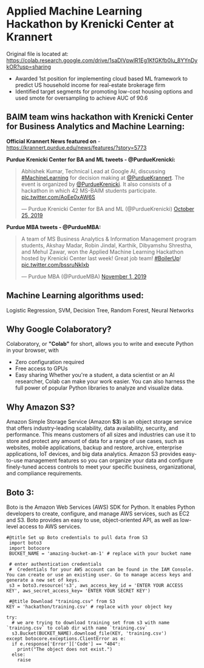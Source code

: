 # Applied Machine Learning Hackathon by Krenicki Center at Krannert
Original file is located at: https://colab.research.google.com/drive/1saDlVpwlR1Eg1KfGKfb0Iu_8YYnDykOR?usp=sharing

* Awarded 1st position for implementing cloud based ML framework to predict US household income for real-estate brokerage firm
* Identified target segments for promoting low-cost housing options and used smote for oversampling to achieve AUC of 90.6

## BAIM team wins hackathon with Krenicki Center for Business Analytics and Machine Learning:
**Official Krannert News featured on** - https://krannert.purdue.edu/news/features/?story=5773

**Purdue Krenicki Center for BA and ML tweets - @PurdueKrenicki:**

<blockquote class="twitter-tweet"><p lang="en" dir="ltr">Abhishek Kumar, Technical Lead at Google AI, discussing <a href="https://twitter.com/hashtag/MachineLearning?src=hash&amp;ref_src=twsrc%5Etfw">#MachineLearning</a> for decision making at <a href="https://twitter.com/PurdueKrannert?ref_src=twsrc%5Etfw">@PurdueKrannert</a>. The event is organized by <a href="https://twitter.com/PurdueKrenicki?ref_src=twsrc%5Etfw">@PurdueKrenicki</a>. It also consists of a hackathon in which 42 MS-BAIM students participate. <a href="https://t.co/AoEe0xAW6S">pic.twitter.com/AoEe0xAW6S</a></p>&mdash; Purdue Krenicki Center for BA and ML (@PurdueKrenicki) <a href="https://twitter.com/PurdueKrenicki/status/1187712241208037377?ref_src=twsrc%5Etfw">October 25, 2019</a></blockquote> <script async src="https://platform.twitter.com/widgets.js" charset="utf-8"></script>

**Purdue MBA tweets - @PurdueMBA:**

<blockquote class="twitter-tweet"><p lang="en" dir="ltr">A team of MS Business Analytics &amp; Information Management program students, Akshay Madar, Robin Jindal, Karthik, Dibyamshu Shrestha, and Mehul Zawar, won the Applied Machine Learning Hackathon hosted by Krenicki Center last week! Great job team! <a href="https://twitter.com/hashtag/BoilerUp?src=hash&amp;ref_src=twsrc%5Etfw">#BoilerUp</a>! <a href="https://t.co/bssruNkIxb">pic.twitter.com/bssruNkIxb</a></p>&mdash; Purdue MBA (@PurdueMBA) <a href="https://twitter.com/PurdueMBA/status/1190253859270213632?ref_src=twsrc%5Etfw">November 1, 2019</a></blockquote> <script async src="https://platform.twitter.com/widgets.js" charset="utf-8"></script>

## Machine Learning algorithms used: 
Logistic Regression, SVM, Decision Tree, Random Forest, Neural Networks

## Why Google Colaboratory?
Colaboratory, or **"Colab"** for short, allows you to write and execute Python in your browser, with
* Zero configuration required
* Free access to GPUs
* Easy sharing
Whether you're a student, a data scientist or an AI researcher, Colab can make your work easier. You can also harness the full power of popular Python libraries to analyze and visualize data.

## Why Amazon S3?
Amazon Simple Storage Service (Amazon **S3**) is an object storage service that offers industry-leading scalability, data availability, security, and performance. This means customers of all sizes and industries can use it to store and protect any amount of data for a range of use cases, such as websites, mobile applications, backup and restore, archive, enterprise applications, IoT devices, and big data analytics. Amazon S3 provides easy-to-use management features so you can organize your data and configure finely-tuned access controls to meet your specific business, organizational, and compliance requirements.

## Boto 3:
Boto is the Amazon Web Services (AWS) SDK for Python. It enables Python developers to create, configure, and manage AWS services, such as EC2 and S3. Boto provides an easy to use, object-oriented API, as well as low-level access to AWS services.

```
#@title Set up Boto credentials to pull data from S3
 import boto3  
 import botocore  
 BUCKET_NAME = 'amazing-bucket-am-1' # replace with your bucket name
 
 # enter authentication credentials
 #  Credentials for your AWS account can be found in the IAM Console. You can create or use an existing user. Go to manage access keys and generate a new set of keys.
 s3 = boto3.resource('s3', aws_access_key_id = 'ENTER YOUR ACCESS KEY', aws_secret_access_key= 'ENTER YOUR SECRET KEY')  
 ```
 
 ```
  #@title Download "training.csv" from S3
 KEY = 'hackathon/training.csv' # replace with your object key  

 try:  
   # we are trying to download training set from s3 with name `training.csv` to colab dir with name `training.csv`  
   s3.Bucket(BUCKET_NAME).download_file(KEY, 'training.csv')  
 except botocore.exceptions.ClientError as e:  
   if e.response['Error']['Code'] == "404":  
     print("The object does not exist.")  
   else:  
     raise  
 ```
 
 



